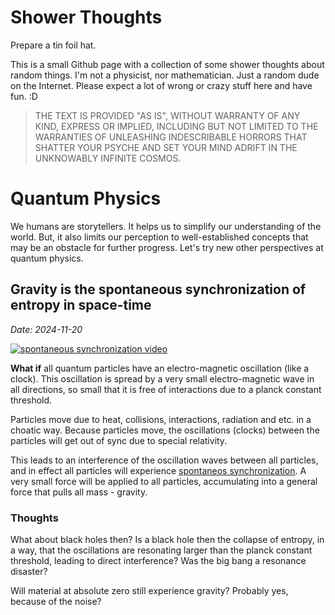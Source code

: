 # Shower Thoughts

Prepare a tin foil hat.

This is a small Github page with a collection of some shower thoughts about random things.
I'm not a physicist, nor mathematician. Just a random dude on the Internet.
Please expect a lot of wrong or crazy stuff here and have fun. :D

> THE TEXT IS PROVIDED "AS IS", WITHOUT WARRANTY OF ANY KIND, EXPRESS OR
IMPLIED, INCLUDING BUT NOT LIMITED TO THE WARRANTIES OF UNLEASHING
INDESCRIBABLE HORRORS THAT SHATTER YOUR PSYCHE AND SET YOUR MIND ADRIFT IN THE
UNKNOWABLY INFINITE COSMOS.


# Quantum Physics

We humans are storytellers. It helps us to simplify our understanding of the world. But, it also limits our perception to well-established concepts that may be an obstacle for further progress. Let's try new other perspectives at quantum physics.

## Gravity is the spontaneous synchronization of entropy in space-time

*Date: 2024-11-20*

[![spontaneous synchronization video](http://img.youtube.com/vi/T58lGKREubo/0.jpg)](http://www.youtube.com/watch?v=T58lGKREubo "spontaneous synchronization")

**What if** all quantum particles have an electro-magnetic oscillation (like a clock).
This oscillation is spread by a very small electro-magnetic wave in all directions, so small that it is free of interactions due to a planck constant threshold.

Particles move due to heat, collisions, interactions, radiation and etc. in a choatic way.
Because particles move, the oscillations (clocks) between the particles will get out of sync due to special relativity.

This leads to an interference of the oscillation waves between all particles, and in effect all particles will experience [spontaneos synchronization](http://www.youtube.com/watch?v=T58lGKREubo).
A very small force will be applied to all particles, accumulating into a general force that pulls all mass - gravity.


### Thoughts

What about black holes then?
Is a black hole then the collapse of entropy, in a way, that the oscillations are resonating larger than the planck constant threshold, leading to direct interference?
Was the big bang a resonance disaster?

Will material at absolute zero still experience gravity? Probably yes, because of the noise?
